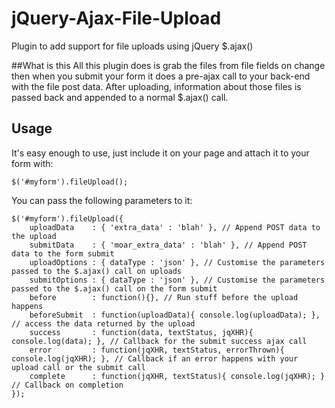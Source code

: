 jQuery-Ajax-File-Upload
=======================

Plugin to add support for file uploads using jQuery $.ajax()

##What is this
All this plugin does is grab the files from file fields on change then when you submit your form it does a pre-ajax call to your back-end with the file post data. After uploading, information about those files is passed back and appended to a normal $.ajax() call.

## Usage
It's easy enough to use, just include it on your page and attach it to your form with:

	$('#myform').fileUpload();

You can pass the following parameters to it:

	$('#myform').fileUpload({
		uploadData    : { 'extra_data' : 'blah' }, // Append POST data to the upload
		submitData    : { 'moar_extra_data' : 'blah' }, // Append POST data to the form submit
		uploadOptions : { dataType : 'json' }, // Customise the parameters passed to the $.ajax() call on uploads
		submitOptions : { dataType : 'json' }, // Customise the parameters passed to the $.ajax() call on the form submit
		before	      : function(){}, // Run stuff before the upload happens
		beforeSubmit  : function(uploadData){ console.log(uploadData); }, // access the data returned by the upload
		success       : function(data, textStatus, jqXHR){ console.log(data); }, // Callback for the submit success ajax call
		error 	      : function(jqXHR, textStatus, errorThrown){ console.log(jqXHR); }, // Callback if an error happens with your upload call or the submit call
		complete      : function(jqXHR, textStatus){ console.log(jqXHR); } // Callback on completion
	});


